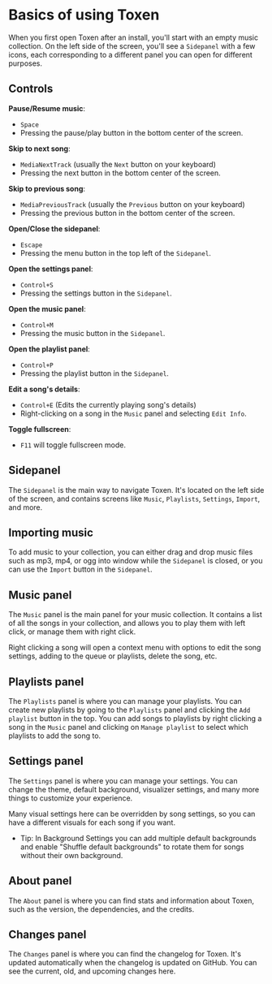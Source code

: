 # Basics of using Toxen
When you first open Toxen after an install, you'll start with an empty music collection. 
On the left side of the screen, you'll see a `Sidepanel` with a few icons, each corresponding to a different panel you can open for different purposes.

## Controls
**Pause/Resume music**:
  - `Space`
  - Pressing the pause/play button in the bottom center of the screen.

**Skip to next song**:
  - `MediaNextTrack` (usually the `Next` button on your keyboard)
  - Pressing the next button in the bottom center of the screen.

**Skip to previous song**:
  - `MediaPreviousTrack` (usually the `Previous` button on your keyboard)
  - Pressing the previous button in the bottom center of the screen.

**Open/Close the sidepanel**:
  - `Escape`
  - Pressing the menu button in the top left of the `Sidepanel`.

**Open the settings panel**:
  - `Control+S`
  - Pressing the settings button in the `Sidepanel`.

**Open the music panel**:
  - `Control+M`
  - Pressing the music button in the `Sidepanel`.

**Open the playlist panel**:
  - `Control+P`
  - Pressing the playlist button in the `Sidepanel`.

**Edit a song's details**:
  - `Control+E` (Edits the currently playing song's details)
  - Right-clicking on a song in the `Music` panel and selecting `Edit Info`.

**Toggle fullscreen**:
  - `F11` will toggle fullscreen mode.

## Sidepanel
The `Sidepanel` is the main way to navigate Toxen. It's located on the left side of the screen, and contains screens like `Music`, `Playlists`, `Settings`, `Import`, and more.

## Importing music
To add music to your collection, you can either drag and drop music files such as mp3, mp4, or ogg into window while the `Sidepanel` is closed, or you can use the `Import` button in the `Sidepanel`.

## Music panel
The `Music` panel is the main panel for your music collection. It contains a list of all the songs in your collection, and allows you to play them with left click, or manage them with right click.

Right clicking a song will open a context menu with options to edit the song settings, adding to the queue or playlists, delete the song, etc.

## Playlists panel
The `Playlists` panel is where you can manage your playlists. You can create new playlists by going to the `Playlists` panel and clicking the `Add playlist` button in the top. You can add songs to playlists by right clicking a song in the `Music` panel and clicking on `Manage playlist` to select which playlists to add the song to.

## Settings panel
The `Settings` panel is where you can manage your settings. You can change the theme, default background, visualizer settings, and many more things to customize your experience.

Many visual settings here can be overridden by song settings, so you can have a different visuals for each song if you want.

- Tip: In Background Settings you can add multiple default backgrounds and enable "Shuffle default backgrounds" to rotate them for songs without their own background.

## About panel
The `About` panel is where you can find stats and information about Toxen, such as the version, the dependencies, and the credits.

## Changes panel
The `Changes` panel is where you can find the changelog for Toxen. It's updated automatically when the changelog is updated on GitHub. You can see the current, old, and upcoming changes here.